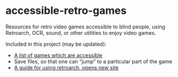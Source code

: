 # accessible-retro-games

Resources for retro video games accessible to blind people, using
Retroarch, OCR, sound, or other utilities to enjoy video games.

Included in this project (may be updated):

* [A list of games which are accessible](games-list.md)
* Save files, so that one can “jump” to a particular part of the game
* [A guide for using retroarch, opens new site](https://docs.libretro.com/guides/retroarch-accessibility-guide/)
